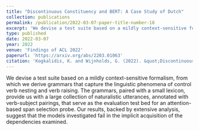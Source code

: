 ```yaml
---
title: "Discontinuous Constituency and BERT: A Case Study of Dutch"
collection: publications
permalink: /publication/2022-03-07-paper-title-number-18
excerpt: 'We devise a test suite based on a mildly context-sensitive formalism, from which we derive grammars that capture the linguistic phenomena of control verb nesting and verb raising. The grammars, paired with a small lexicon, provide us with a large collection of naturalistic utterances, annotated with verb-subject pairings, that serve as the evaluation test bed for an attention-based span selection probe. Our results, backed by extensive analysis, suggest that the models investigated fail in the implicit acquisition of the dependencies examined.'
type: published
date: 2022-03-07
year: 2022
venue: 'Findings of ACL 2022'
paperurl: 'https://arxiv.org/abs/2203.01063'
citation: 'Kogkalidis, K. and Wijnholds, G. (2022). &quot;Discontinuous Constituency and BERT: A Case Study of Dutch.&quot;  <i>Findings of the Association for Computational Linguistics 2022</i>.'
---
```

We devise a test suite based on a mildly context-sensitive formalism, from which we derive grammars that capture the linguistic phenomena of control verb nesting and verb raising. The grammars, paired with a small lexicon, provide us with a large collection of naturalistic utterances, annotated with verb-subject pairings, that serve as the evaluation test bed for an attention-based span selection probe. Our results, backed by extensive analysis, suggest that the models investigated fail in the implicit acquisition of the dependencies examined.
